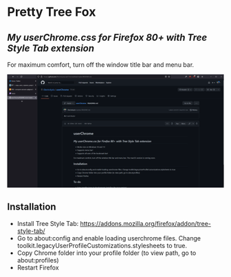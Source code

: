 # Pretty Tree Fox
## _My userChrome.css for Firefox 80+ with Tree Style Tab extension_

For maximum comfort, turn off the window title bar and menu bar.

![Screenshot](/images/screenshot.png)

## Installation
- Install Tree Style Tab: https://addons.mozilla.org/firefox/addon/tree-style-tab/
- Go to about:config and enable loading userchrome files. Change toolkit.legacyUserProfileCustomizations.stylesheets to true.
- Copy Chrome folder into your profile folder (to view path, go to about:profiles)
- Restart Firefox
